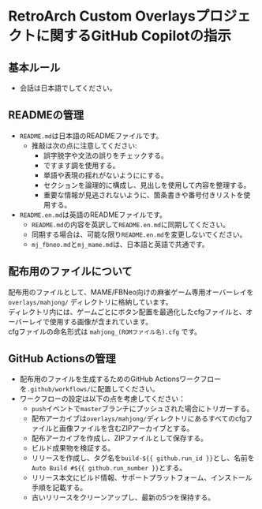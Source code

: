 # RetroArch Custom Overlaysプロジェクトに関するGitHub Copilotの指示

## 基本ルール

- 会話は日本語でしてください。

## READMEの管理

- `README.md`は日本語のREADMEファイルです。
  - 推敲は次の点に注意してください:
    - 誤字脱字や文法の誤りをチェックする。
    - ですます調を使用する。
    - 単語や表現の揺れがないようににする。
    - セクションを論理的に構成し、見出しを使用して内容を整理する。
    - 重要な情報が見逃されないように、箇条書きや番号付きリストを使用する。
- `README.en.md`は英語のREADMEファイルです。
  - `README.md`の内容を英訳して`README.en.md`に同期してください。
  - 同期する場合は、可能な限り`README.en.md`を変更しないでください。
  - `mj_fbneo.md`と`mj_mame.md`は、日本語と英語で共通です。

## 配布用のファイルについて

配布用のファイルとして、MAME/FBNeo向けの麻雀ゲーム専用オーバーレイを `overlays/mahjong/` ディレクトリに格納しています。  
ディレクトリ内には、ゲームごとにボタン配置を最適化したcfgファイルと、オーバーレイで使用する画像が含まれています。  
cfgファイルの命名形式は `mahjong_(ROMファイル名).cfg` です。

## GitHub Actionsの管理

- 配布用のファイルを生成するためのGitHub Actionsワークフローを`.github/workflows/`に配置してください。
- ワークフローの設定は以下の点を考慮してください：
  - `push`イベントで`master`ブランチにプッシュされた場合にトリガーする。
  - 配布アーカイブは`overlays/mahjong/`ディレクトリにあるすべてのcfgファイルと画像ファイルを含むZIPアーカイブとする。
  - 配布アーカイブを作成し、ZIPファイルとして保存する。
  - ビルド成果物を検証する。
  - リリースを作成し、タグ名を`build-${{ github.run_id }}`とし、名前を`Auto Build #${{ github.run_number }}`とする。
  - リリース本文にビルド情報、サポートプラットフォーム、インストール手順を記載する。
  - 古いリリースをクリーンアップし、最新の5つを保持する。